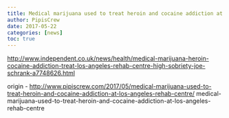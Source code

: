 ```yaml
---
title: Medical marijuana used to treat heroin and cocaine addiction at Los Angeles rehab centre
author: PipisCrew
date: 2017-05-22
categories: [news]
toc: true
---
```


http://www.independent.co.uk/news/health/medical-marijuana-heroin-cocaine-addiction-treat-los-angeles-rehab-centre-high-sobriety-joe-schrank-a7748626.html

origin - http://www.pipiscrew.com/2017/05/medical-marijuana-used-to-treat-heroin-and-cocaine-addiction-at-los-angeles-rehab-centre/ medical-marijuana-used-to-treat-heroin-and-cocaine-addiction-at-los-angeles-rehab-centre